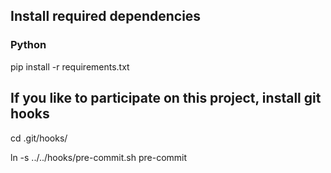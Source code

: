## Install required dependencies
### Python
pip install -r requirements.txt

## If you like to participate on this project, install git hooks
cd .git/hooks/

ln -s ../../hooks/pre-commit.sh pre-commit
